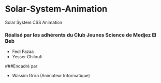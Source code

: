 # Solar-System-Animation
Solar System CSS Animation

### Réalisé par les adhérents du Club Jeunes Science de Medjez El Beb
- Fedi Fazaa
- Yesser Ghiloufi

###Encadré par
- Wassim Grira (Animateur Informatique)
